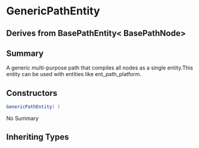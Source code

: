 # GenericPathEntity

## Derives from BasePathEntity< BasePathNode>

## Summary

A generic multi-purpose path that compiles all nodes as a single entity.This entity can be used with entities like ent_path_platform.
## Constructors

```c#
GenericPathEntity( ) 
```
No Summary
## Inheriting Types


